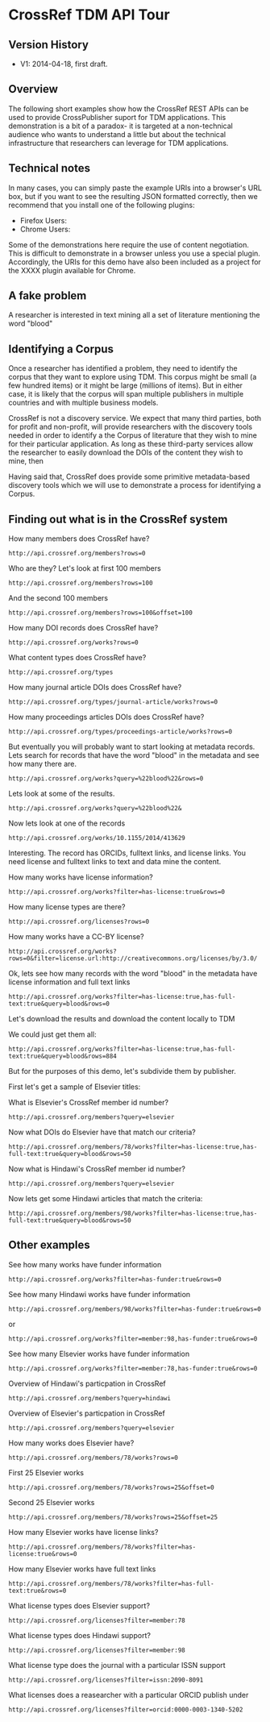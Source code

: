 # CrossRef TDM API Tour

## Version History

- V1: 2014-04-18, first draft.

## Overview

The following short examples show how the CrossRef REST APIs can be used to provide CrossPublisher suport for TDM applications. This demonstration is a bit of a paradox- it is targeted at a  non-technical audience who wants to understand a little but about the technical infrastructure that researchers can leverage for TDM applications.

## Technical notes

In many cases, you can simply paste the example URIs into a browser's URL box, but if you want to see the resulting JSON formatted correctly, then we recommend that you install one of the following plugins:

- Firefox Users:
- Chrome Users:

Some of the demonstrations here require the use of content negotiation. This is difficult to demonstrate in a browser unless you use a special plugin. Accordingly, the URIs for this demo have also been included as a project for the XXXX plugin available for Chrome.

## A fake problem

A researcher is interested in text mining all a set of literature mentioning the word "blood"

## Identifying a Corpus

Once a researcher has identified a problem, they need to identify the corpus that they want to explore using TDM. This corpus might be small (a few hundred items) or it might be large (millions of items). But in either case, it is likely that the corpus will span multiple publishers in multiple countries and with multiple business models.

CrossRef is not a discovery service. We expect that many third parties, both for profit and non-profit, will provide researchers with the discovery tools needed in order to identify a the Corpus of literature that they wish to mine for their particular application. As long as these third-party services allow the researcher to easily download the DOIs of the content they wish to mine, then

Having said that, CrossRef does provide some primitive metadata-based discovery tools which we will use to demonstrate a process for identifying a Corpus.

## Finding out what is in the CrossRef system

How many members does CrossRef have?

    http://api.crossref.org/members?rows=0

Who are they? Let's look at first 100 members

    http://api.crossref.org/members?rows=100

And the second 100 members

    http://api.crossref.org/members?rows=100&offset=100

How many DOI records does CrossRef have?

    http://api.crossref.org/works?rows=0

What content types does CrossRef have?

    http://api.crossref.org/types

How many journal article DOIs does CrossRef have?

    http://api.crossref.org/types/journal-article/works?rows=0

How many proceedings articles DOIs does CrossRef have?

    http://api.crossref.org/types/proceedings-article/works?rows=0

But eventually you will probably want to start looking at metadata records. Lets search for records that have the word "blood" in the metadata and see how many there are.

    http://api.crossref.org/works?query=%22blood%22&rows=0

Lets look at some of the results.

    http://api.crossref.org/works?query=%22blood%22&

Now lets look at one of the records

    http://api.crossref.org/works/10.1155/2014/413629

Interesting. The record has ORCIDs, fulltext links, and license links. You need license and fulltext links to text and data mine the content.

How many works have license information?

    http://api.crossref.org/works?filter=has-license:true&rows=0

How many license types are there?

    http://api.crossref.org/licenses?rows=0

How many works have a CC-BY license?

    http://api.crossref.org/works?rows=0&filter=license.url:http://creativecommons.org/licenses/by/3.0/


Ok, lets see how many records with the word "blood" in the metadata have license information and full text links

    http://api.crossref.org/works?filter=has-license:true,has-full-text:true&query=blood&rows=0

Let's download the results and download the content locally to TDM

We could just get them all:

    http://api.crossref.org/works?filter=has-license:true,has-full-text:true&query=blood&rows=884

But for the purposes of this demo, let's subdivide them by publisher.


First let's get a sample of Elsevier titles:

What is Elsevier's CrossRef member id number? 

    http://api.crossref.org/members?query=elsevier

Now what DOIs do  Elsevier have that match our criteria?

    http://api.crossref.org/members/78/works?filter=has-license:true,has-full-text:true&query=blood&rows=50

Now what is Hindawi's CrossRef member id number?

    http://api.crossref.org/members?query=elsevier

Now lets get some Hindawi articles that match the criteria:

    http://api.crossref.org/members/98/works?filter=has-license:true,has-full-text:true&query=blood&rows=50




## Other examples

See how many works have funder information

    http://api.crossref.org/works?filter=has-funder:true&rows=0

See how many Hindawi works have funder information

    http://api.crossref.org/members/98/works?filter=has-funder:true&rows=0

  or

    http://api.crossref.org/works?filter=member:98,has-funder:true&rows=0

See how many Elsevier works have funder information

    http://api.crossref.org/works?filter=member:78,has-funder:true&rows=0


Overview of Hindawi's particpation in CrossRef

    http://api.crossref.org/members?query=hindawi


Overview of Elsevier's particpation in CrossRef

    http://api.crossref.org/members?query=elsevier

How many works does Elsevier have?

    http://api.crossref.org/members/78/works?rows=0

First 25 Elsevier works

    http://api.crossref.org/members/78/works?rows=25&offset=0

Second 25 Elsevier works

    http://api.crossref.org/members/78/works?rows=25&offset=25

How many Elsevier works have license links?

    http://api.crossref.org/members/78/works?filter=has-license:true&rows=0

How many Elsevier works have full text links

    http://api.crossref.org/members/78/works?filter=has-full-text:true&rows=0

What license types does Elsevier support?

    http://api.crossref.org/licenses?filter=member:78

What license types does Hindawi support?

    http://api.crossref.org/licenses?filter=member:98

What license type does the journal with a particular ISSN support

    http://api.crossref.org/licenses?filter=issn:2090-8091

What licenses does a reasearcher with a particular ORCID publish under

    http://api.crossref.org/licenses?filter=orcid:0000-0003-1340-5202
